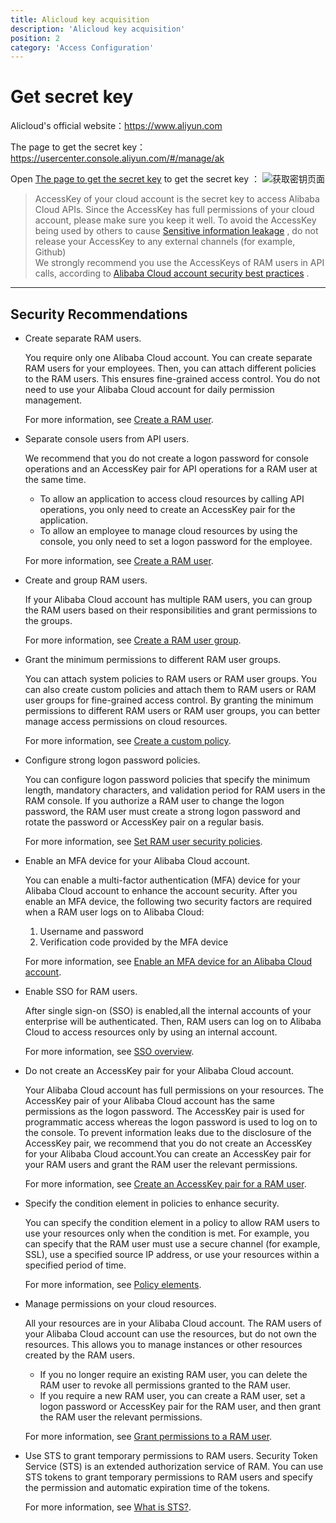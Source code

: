 ```yaml
---
title: Alicloud key acquisition
description: 'Alicloud key acquisition'
position: 2
category: 'Access Configuration'
---
```


# Get secret key

Alicloud's official website：https://www.aliyun.com   

The page to get the secret key：https://usercenter.console.aliyun.com/#/manage/ak

Open [The page to get the secret key](https://usercenter.console.aliyun.com/#/manage/ak) to get the secret key ：
  ![获取密钥页面](https://images.devsapp.cn/access/aliyun-access.jpg)


> AccessKey of your cloud account is the secret key to access Alibaba Cloud APIs. Since the AccessKey has full permissions of your cloud account, please make sure you keep it well. To avoid the AccessKey being used by others to cause [Sensitive information leakage](https://www.alibabacloud.com/help/doc-detail/54059.htm) , do not release your AccessKey to any external channels (for example, Github)    
> We strongly recommend you use the AccessKeys of RAM users in API calls, according to [Alibaba Cloud account security best practices](https://www.alibabacloud.com/help/doc-detail/102600.html) .

------

## Security Recommendations

- Create separate RAM users.

  You require only one Alibaba Cloud account. You can create separate RAM users for your employees. Then, you can attach different policies to the RAM users. This ensures fine-grained access control. You do not need to use your Alibaba Cloud account for daily permission management.

  For more information, see [Create a RAM user](https://www.alibabacloud.com/help/doc-detail/93720.htm).

- Separate console users from API users.

  We recommend that you do not create a logon password for console operations and an AccessKey pair for API operations for a RAM user at the same time.

  - To allow an application to access cloud resources by calling API operations, you only need to create an AccessKey pair for the application.
  - To allow an employee to manage cloud resources by using the console, you only need to set a logon password for the employee.

  For more information, see [Create a RAM user](https://www.alibabacloud.com/help/doc-detail/93720.htm).

- Create and group RAM users.

  If your Alibaba Cloud account has multiple RAM users, you can group the RAM users based on their responsibilities and grant permissions to the groups.

  For more information, see [Create a RAM user group](https://www.alibabacloud.com/help/en/doc-detail/93724.htm?spm=a2c63.p38356.0.0.7e7e2d2flQBnKu#task-187540).

- Grant the minimum permissions to different RAM user groups.

  You can attach system policies to RAM users or RAM user groups. You can also create custom policies and attach them to RAM users or RAM user groups for fine-grained access control. By granting the minimum permissions to different RAM users or RAM user groups, you can better manage access permissions on cloud resources.

  For more information, see [Create a custom policy](https://www.alibabacloud.com/help/en/doc-detail/93733.htm).

- Configure strong logon password policies.

  You can configure logon password policies that specify the minimum length, mandatory characters, and validation period for RAM users in the RAM console. If you authorize a RAM user to change the logon password, the RAM user must create a strong logon password and rotate the password or AccessKey pair on a regular basis.

  For more information, see [Set RAM user security policies](https://www.alibabacloud.com/help/doc-detail/116414.htm#task-188786).

- Enable an MFA device for your Alibaba Cloud account.

  You can enable a multi-factor authentication (MFA) device for your Alibaba Cloud account to enhance the account security. After you enable an MFA device, the following two security factors are required when a RAM user logs on to Alibaba Cloud:

  1. Username and password
  2. Verification code provided by the MFA device

  For more information, see [Enable an MFA device for an Alibaba Cloud account](https://www.alibabacloud.com/help/doc-detail/28635.htm#task-u2b-ww2-xdb).

- Enable SSO for RAM users. 

  After single sign-on (SSO) is enabled,all the internal accounts of your enterprise will be authenticated. Then, RAM users can log on to Alibaba Cloud to access resources only by using an internal account.

  For more information, see [SSO overview](https://www.alibabacloud.com/help/doc-detail/93684.htm#concept-etn-fjc-mfb).

- Do not create an AccessKey pair for your Alibaba Cloud account.

  Your Alibaba Cloud account has full permissions on your resources. The AccessKey pair of your Alibaba Cloud account has the same permissions as the logon password. The AccessKey pair is used for programmatic access whereas the logon password is used to log on to the console. To prevent information leaks due to the disclosure of the AccessKey pair, we recommend that you do not create an AccessKey for your Alibaba Cloud account.You can create an AccessKey pair for your RAM users and grant the RAM user the relevant permissions.

  For more information, see [Create an AccessKey pair for a RAM user](https://www.alibabacloud.com/help/doc-detail/116401.htm#task-188766).

- Specify the condition element in policies to enhance security.

  You can specify the condition element in a policy to allow RAM users to use your resources only when the condition is met. For example, you can specify that the RAM user must use a secure channel (for example, SSL), use a specified source IP address, or use your resources within a specified period of time.

  For more information, see [Policy elements](https://www.alibabacloud.com/help/doc-detail/93738.htm#concept-xg5-51g-xdb).

- Manage permissions on your cloud resources.

  All your resources are in your Alibaba Cloud account. The RAM users of your Alibaba Cloud account can use the resources, but do not own the resources. This allows you to manage instances or other resources created by the RAM users.

  - If you no longer require an existing RAM user, you can delete the RAM user to revoke all permissions granted to the RAM user.
  - If you require a new RAM user, you can create a RAM user, set a logon password or AccessKey pair for the RAM user, and then grant the RAM user the relevant permissions.

  For more information, see [Grant permissions to a RAM user](https://www.alibabacloud.com/help/doc-detail/116146.htm#task-187800).

- Use STS to grant temporary permissions to RAM users. Security Token Service (STS) is an extended authorization service of RAM. You can use STS tokens to grant temporary permissions to RAM users and specify the permission and automatic expiration time of the tokens.

  For more information, see [What is STS?](https://www.alibabacloud.com/help/doc-detail/28756.htm#reference-ong-5nv-xdb).